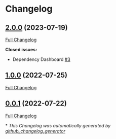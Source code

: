 # Changelog

## [2.0.0](https://github.com/telekom-mms/terraform-mysql-mysql/tree/2.0.0) (2023-07-19)

[Full Changelog](https://github.com/telekom-mms/terraform-mysql-mysql/compare/1.0.0...2.0.0)

**Closed issues:**

- Dependency Dashboard [\#3](https://github.com/telekom-mms/terraform-mysql-mysql/issues/3)

## [1.0.0](https://github.com/telekom-mms/terraform-mysql-mysql/tree/1.0.0) (2022-07-25)

[Full Changelog](https://github.com/telekom-mms/terraform-mysql-mysql/compare/0.0.1...1.0.0)

## [0.0.1](https://github.com/telekom-mms/terraform-mysql-mysql/tree/0.0.1) (2022-07-22)

[Full Changelog](https://github.com/telekom-mms/terraform-mysql-mysql/compare/836d7dd1553a56359d7ee37a03982b5b4f9b2fc0...0.0.1)



\* *This Changelog was automatically generated by [github_changelog_generator](https://github.com/github-changelog-generator/github-changelog-generator)*
